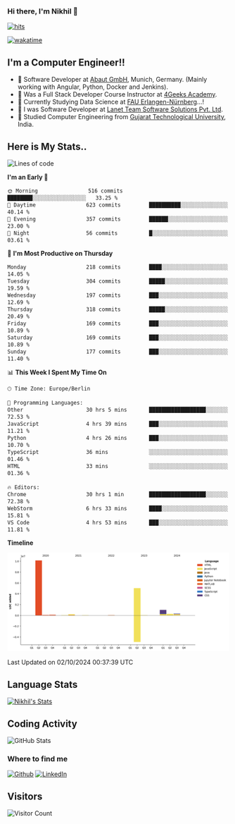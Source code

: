 ### Hi there, I'm Nikhil 👋

[![hits](https://hits.sh/github.com/silentsoft/hits.svg?color=2311cc)](https://hits.sh/github.com/silentsoft/hits/)

[![wakatime](https://wakatime.com/badge/user/369b6a3a-7953-4ff9-b7c7-be53d0a7ccc6.svg)](https://wakatime.com/@369b6a3a-7953-4ff9-b7c7-be53d0a7ccc6)

## I'm a  Computer Engineer!!

- 🌱 Software Developer at [Abaut GmbH](https://www.abaut.de/), Munich, Germany. (Mainly working with Angular, Python, Docker and Jenkins).
- 🌱 Was a Full Stack Developer Course Instructor at [4Geeks Academy](https://4geeks.com/).
- 🌱 Currently Studying Data Science at [FAU Erlangen-Nürnberg](https://www.fau.de/)...!
- 🌱 I was Software Developer at [Lanet Team Software Solutions Pvt. Ltd](https://lanetteam.com/).
- 🌱 Studied Computer Engineering from [Gujarat Technological University](https://www.gtu.ac.in/), India.

<h2>Here is My Stats..</h2>

<!--START_SECTION:waka-->
![Lines of code](https://img.shields.io/badge/From%20Hello%20World%20I%27ve%20Written-17.1%20million%20lines%20of%20code-blue)

**I'm an Early 🐤** 

```text
🌞 Morning                516 commits         ████████░░░░░░░░░░░░░░░░░   33.25 % 
🌆 Daytime                623 commits         ██████████░░░░░░░░░░░░░░░   40.14 % 
🌃 Evening                357 commits         ██████░░░░░░░░░░░░░░░░░░░   23.00 % 
🌙 Night                  56 commits          █░░░░░░░░░░░░░░░░░░░░░░░░   03.61 % 
```
📅 **I'm Most Productive on Thursday** 

```text
Monday                   218 commits         ████░░░░░░░░░░░░░░░░░░░░░   14.05 % 
Tuesday                  304 commits         █████░░░░░░░░░░░░░░░░░░░░   19.59 % 
Wednesday                197 commits         ███░░░░░░░░░░░░░░░░░░░░░░   12.69 % 
Thursday                 318 commits         █████░░░░░░░░░░░░░░░░░░░░   20.49 % 
Friday                   169 commits         ███░░░░░░░░░░░░░░░░░░░░░░   10.89 % 
Saturday                 169 commits         ███░░░░░░░░░░░░░░░░░░░░░░   10.89 % 
Sunday                   177 commits         ███░░░░░░░░░░░░░░░░░░░░░░   11.40 % 
```


📊 **This Week I Spent My Time On** 

```text
🕑︎ Time Zone: Europe/Berlin

💬 Programming Languages: 
Other                    30 hrs 5 mins       ██████████████████░░░░░░░   72.53 % 
JavaScript               4 hrs 39 mins       ███░░░░░░░░░░░░░░░░░░░░░░   11.21 % 
Python                   4 hrs 26 mins       ███░░░░░░░░░░░░░░░░░░░░░░   10.70 % 
TypeScript               36 mins             ░░░░░░░░░░░░░░░░░░░░░░░░░   01.46 % 
HTML                     33 mins             ░░░░░░░░░░░░░░░░░░░░░░░░░   01.36 % 

🔥 Editors: 
Chrome                   30 hrs 1 min        ██████████████████░░░░░░░   72.38 % 
WebStorm                 6 hrs 33 mins       ████░░░░░░░░░░░░░░░░░░░░░   15.81 % 
VS Code                  4 hrs 53 mins       ███░░░░░░░░░░░░░░░░░░░░░░   11.81 % 
```

**Timeline**

![Lines of Code chart](https://raw.githubusercontent.com/nikhilmaguwala/nikhilmaguwala/main/assets/bar_graph.png)


 Last Updated on 02/10/2024 00:37:39 UTC
<!--END_SECTION:waka-->

<h2>Language Stats</h2>

[![Nikhil's Stats](https://github-readme-stats.vercel.app/api/wakatime?username=nikhilmaguwala&layout=compact&title=Stats)](https://github.com/nikhilmaguwala)


<h2>Coding Activity</h2>

<p><img src="https://wakatime.com/share/@nikhilmaguwala/7dd532b8-3e5e-4c26-8c46-68cc27712a92.svg" alt="GitHub Stats"></p>

<h3>Where to find me</h3>
<p>
    <a href="https://github.com/nikhilmaguwala" target="_blank"><img alt="Github" src="https://img.shields.io/badge/GitHub-%2312100E.svg?&style=for-the-badge&logo=Github&logoColor=white" /></a>
    <a href="https://www.linkedin.com/in/nikhil-maguwala" target="_blank"><img alt="LinkedIn" src="https://img.shields.io/badge/linkedin-%230077B5.svg?&style=for-the-badge&logo=linkedin&logoColor=white" /></a> 
</p>


<h2>Visitors</h2>

![Visitor Count](https://profile-counter.glitch.me/nikhilmaguwala/count.svg)

[website]: https://nikhilmaguwala.github.io/
[instagram]: https://www.instagram.com/nikhil_maguwala/
[linkedin]: https://www.linkedin.com/in/nikhil-maguwala/

